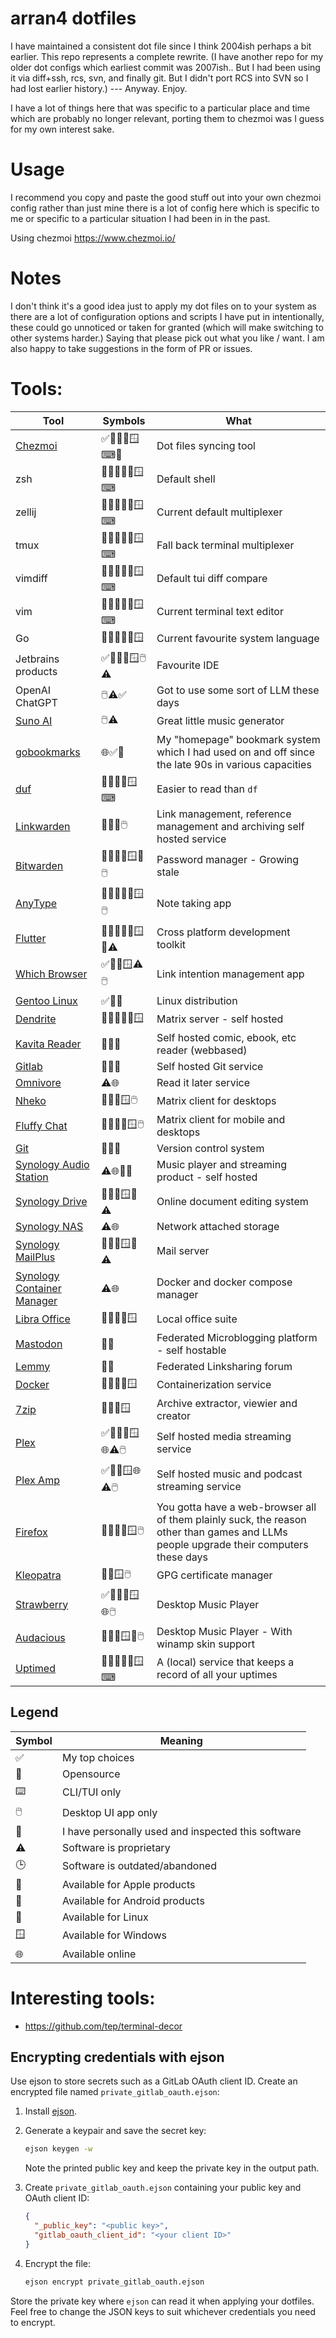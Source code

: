 # arran4 dotfiles

I have maintained a consistent dot file since I think 2004ish perhaps a bit earlier. This repo represents a complete
rewrite. (I have another repo for my older dot configs which earliest commit was 2007ish.. But I had been using it via
diff+ssh, rcs, svn, and finally git. But I didn't port RCS into SVN so I had lost earlier history.) --- Anyway. Enjoy.

I have a lot of things here that was specific to a particular place and time which are probably no longer relevant,
porting them to chezmoi was I guess for my own interest sake.

# Usage

I recommend you copy and paste the good stuff out into your own chezmoi config rather than just mine there is a lot of
config here which is specific to me or specific to a particular situation I had been in in the past.

Using chezmoi https://www.chezmoi.io/

# Notes

I don't think it's a good idea just to apply my dot files on to your system as there are a lot of configuration options
and scripts I have put in intentionally, these could go unnoticed or taken for granted (which will make switching to
other systems harder.) Saying that please pick out what you like / want. I am also happy to take suggestions in the form
of PR or issues.

# Tools:

| Tool                                                        | Symbols                    | What                                                                                                                                 |
|-------------------------------------------------------------|----------------------------|--------------------------------------------------------------------------------------------------------------------------------------|
| [Chezmoi](https://www.chezmoi.io/)                          | ✅🍎🤖🐧🪟⌨📖               | Dot files syncing tool                                                                                                               |
| zsh                                                         | 📖✅🍎🤖🐧🪟⌨               | Default shell                                                                                                                        |
| zellij                                                      | 📖✅🍎🤖🐧🪟⌨               | Current default multiplexer                                                                                                          |
| tmux                                                        | 📖✅🍎🤖🐧🪟⌨               | Fall back terminal multiplexer                                                                                                       |
| vimdiff                                                     | 📖✅🍎🤖🐧🪟⌨               | Default tui diff compare                                                                                                             |
| vim                                                         | 📖✅🍎🤖🐧🪟⌨               | Current terminal text editor                                                                                                         |
| Go                                                          | 📖✅🍎🤖🐧🪟                | Current favourite system language                                                                                                    |
| Jetbrains products                                          | ✅🍎🤖🐧🪟🖱️⚠              | Favourite IDE                                                                                                                        |
| OpenAI ChatGPT                                              | 🖱️️⚠✅                     | Got to use some sort of LLM these days                                                                                               |
| [Suno AI](https://app.suno.ai/)                             | 🖱️️⚠                      | Great little music generator                                                                                                         |
| [gobookmarks](https://github.com/arran4/gobookmarks)        | 🌐✅📖                      | My "homepage" bookmark system which I had used on and off since the late 90s in various capacities                                   |
| [duf](https://github.com/muesli/duf)                        | 📖✅🍎🐧🪟⌨                 | Easier to read than `df`                                                                                                             |
| [Linkwarden](https://github.com/linkwarden/linkwarden)      | 📖✅🌐🖱️️                      | Link management, reference management and archiving self hosted service                                                              |
| [Bitwarden](https://bitwarden.com/)                         | 📖🍎🤖🐧🪟🌐🖱️️              | Password manager - Growing stale                                                                                                     |
| [AnyType](https://anytype.io/)                              | 📖✅🍎🤖🐧🪟🖱️️               | Note taking app                                                                                                                      |
| [Flutter](https://flutter.dev/)                             | 📖✅🍎🤖🐧🪟🌐⚠             | Cross platform development toolkit                                                                                                   |
| [Which Browser](http://arran4.sdf.org/which_browser/)       | ✅🍎🐧🪟⚠🖱️️                  | Link intention management app                                                                                                        |
| [Gentoo Linux](https://www.gentoo.org/)                     | ✅🐧📖                      | Linux distribution                                                                                                                   |
| [Dendrite](https://github.com/matrix-org/dendrite)          | 📖✅🍎🤖🐧🪟                | Matrix server - self hosted                                                                                                          |
| [Kavita Reader](https://www.kavitareader.com/)              | 📖✅🌐                      | Self hosted comic, ebook, etc reader (webbased)                                                                                      |
| [Gitlab](https://about.gitlab.com/)                         | 📖✅🌐                      | Self hosted Git service                                                                                                              |
| [Omnivore](https://omnivore.app)                            | ⚠🌐                        | Read it later service                                                                                                                |
| [Nheko](https://github.com/Nheko-Reborn/nheko)              | 📖🍎🐧🪟🖱️️                  | Matrix client for desktops                                                                                                           |
| [Fluffy Chat](https://fluffychat.im/)                       | 📖🍎🤖🐧🪟🖱️️                | Matrix client for mobile and desktops                                                                                                |
| [Git](https://git-scm.com/)                                 | 📖✅🌐                      | Version control system                                                                                                               |
| [Synology Audio Station](https://www.synology.com/en-us)    | ⚠🌐🍎🤖                    | Music player and streaming product - self hosted                                                                                     |
| [Synology Drive](https://www.synology.com/en-us)            | 🍎🤖🐧🪟🌐⚠                | Online document editing system                                                                                                       |
| [Synology NAS](https://www.synology.com/en-us)              | ⚠🌐                        | Network attached storage                                                                                                             |
| [Synology MailPlus](https://www.synology.com/en-us)         | 🍎🤖🐧🪟🌐⚠                | Mail server                                                                                                                          |
| [Synology Container Manager](https://www.synology.com/en-us) | ⚠🌐                        | Docker and docker compose manager                                                                                                    |
| [Libra Office](https://www.libreoffice.org/)                | 📖✅🍎🐧🪟                  | Local office suite                                                                                                                   |
| [Mastodon](https://mstdn.party/)                            | 📖🌐                       | Federated Microblogging platform - self hostable                                                                                     |
| [Lemmy](https://aussie.zone/)                               | 📖🌐                       | Federated Linksharing forum                                                                                                          |
| [Docker](https://www.docker.com/)                           | 📖✅🍎🐧🪟                  | Containerization service                                                                                                             |
| [7zip](https://www.7-zip.org/)                              | 📖✅🐧🪟                    | Archive extractor, viewier and creator                                                                                               |
| [Plex](https://www.plex.tv/)                                | ✅🍎🤖🐧🪟🌐⚠🖱️️              | Self hosted media streaming service                                                                                                  |
| [Plex Amp](https://www.plex.tv/en-au/plexamp/)              | ✅🍎🤖🪟🌐⚠🖱️️                | Self hosted music and podcast streaming service                                                                                      |
| [Firefox](https://www.mozilla.org/en-US/firefox/)           | 📖🍎🤖🐧🪟🖱️️               | You gotta have a web-browser all of them plainly suck, the reason other than games and LLMs people upgrade their computers these days |
| [Kleopatra](https://www.openpgp.org/software/kleopatra/)    | 📖🐧🪟🖱️️               | GPG certificate manager                                                                                                              |
| [Strawberry](https://www.strawberrymusicplayer.org/)        | ✅🍎🤖🐧🪟🌐🖱️️              | Desktop Music Player                                                                                                                 |
| [Audacious](https://audacious-media-player.org/)            | 🍎🤖🐧🪟🌐🖱️️               | Desktop Music Player - With winamp skin support                                                                                      |
| [Uptimed](https://github.com/rpodgorny/uptimed)             | 📖✅🍎🤖🐧🪟⌨               | A (local) service that keeps a record of all your uptimes |

## Legend

| Symbol | Meaning                                            |
|--------|----------------------------------------------------|
| ✅      | My top choices                                     |
| 📖     | Opensource                                         |
| ⌨️     | CLI/TUI only                                       |
| 🖱️️   | Desktop UI app only                                |
| 🧐     | I have personally used and inspected this software |
| ⚠️     | Software is proprietary                            |
| 🕒     | Software is outdated/abandoned                     |
| 🍎     | Available for Apple products                       |
| 🤖     | Available for Android products                     |
| 🐧     | Available for Linux                                |
| 🪟     | Available for Windows                              |
| 🌐     | Available online                                   |

# Interesting tools:

* https://github.com/tep/terminal-decor

## Encrypting credentials with ejson

Use ejson to store secrets such as a GitLab OAuth client ID. Create an encrypted
file named `private_gitlab_oauth.ejson`:

1. Install [ejson](https://github.com/Shopify/ejson).
2. Generate a keypair and save the secret key:

   ```sh
   ejson keygen -w
   ```

   Note the printed public key and keep the private key in the output path.
3. Create `private_gitlab_oauth.ejson` containing your public key and OAuth client ID:

   ```json
   {
     "_public_key": "<public key>",
     "gitlab_oauth_client_id": "<your client ID>"
   }
   ```

4. Encrypt the file:

   ```sh
   ejson encrypt private_gitlab_oauth.ejson
   ```

Store the private key where `ejson` can read it when applying your dotfiles.
Feel free to change the JSON keys to suit whichever credentials you need to
encrypt.
